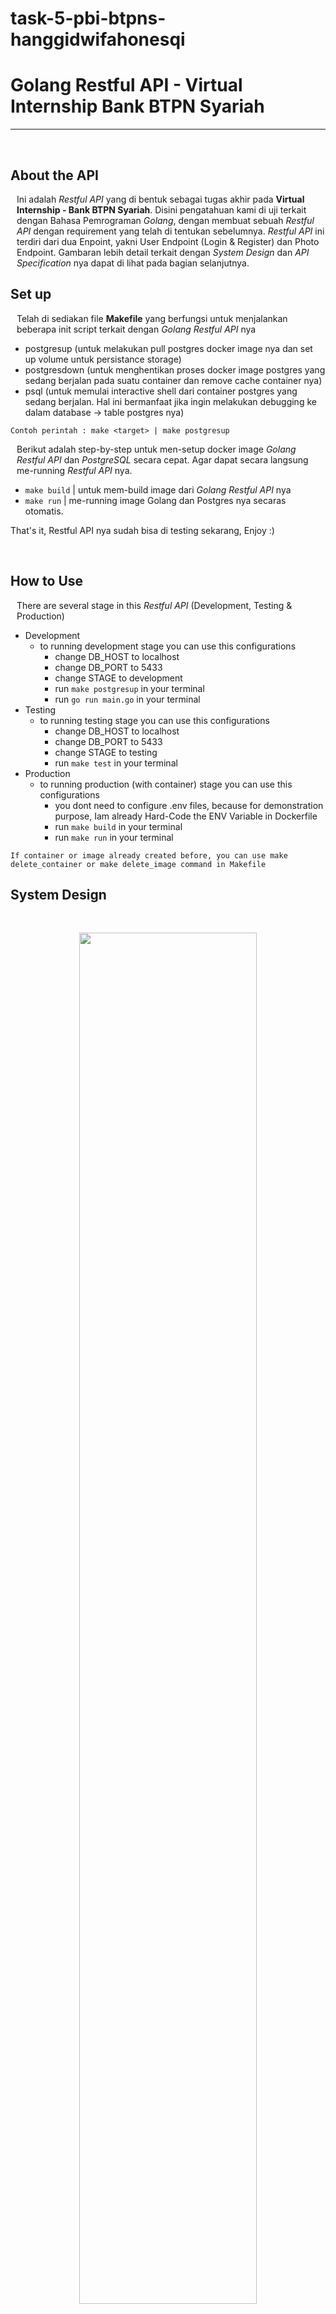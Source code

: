 # task-5-pbi-btpns-hanggidwifahonesqi
# Golang Restful API - **Virtual Internship Bank BTPN Syariah** 

<hr />
<br />



## About the API
<p style="margin-left: 10px">
    Ini adalah <i>Restful API</i> yang di bentuk sebagai tugas akhir pada <b>Virtual Internship - Bank BTPN Syariah</b>. Disini  pengatahuan kami di uji terkait dengan Bahasa Pemrograman <i>Golang</i>, dengan membuat sebuah  <i>Restful API</i> dengan requirement yang telah di tentukan sebelumnya.  <i>Restful API</i> ini terdiri dari dua Enpoint, yakni User Endpoint (Login & Register) dan Photo Endpoint. Gambaran lebih detail terkait dengan <i>System Design</i> dan <i>API Specification</i> nya dapat di lihat pada bagian selanjutnya.
</p>

## Set up
<p style="margin-left: 10px">
    Telah di sediakan file  <b>Makefile</b> yang berfungsi untuk menjalankan beberapa init script terkait dengan <i>Golang Restful API</i> nya
</p>

- postgresup (untuk melakukan pull postgres docker image nya dan set up volume untuk persistance storage)
- postgresdown (untuk menghentikan proses docker image postgres yang sedang berjalan pada suatu container dan remove cache container nya)
- psql (untuk memulai interactive shell dari container postgres yang sedang berjalan. Hal ini bermanfaat jika ingin melakukan debugging ke dalam database -> table postgres nya)

`Contoh perintah : make <target> | make postgresup`

<p style="margin-left: 10px">
    Berikut adalah step-by-step untuk men-setup docker image <i>Golang Restful API</i> dan <i>PostgreSQL</i> secara cepat. Agar dapat secara langsung me-running <i>Restful API</i> nya.
</p>

- `make build` | untuk mem-build image dari <i>Golang Restful API </i> nya
- `make run` | me-running image Golang dan Postgres nya secaras otomatis.

That's it, Restful API nya sudah bisa di testing sekarang, Enjoy :)

<br />

## How to Use 
<p style="margin-left:10px">
    There are several stage in this <i>Restful API</i> (Development, Testing & Production)
</p>

- Development 
    - to running development stage you can use this configurations
        - change DB_HOST to localhost
        - change DB_PORT to 5433
        - change STAGE to development
        - run `make postgresup` in your terminal
        - run `go run main.go` in your terminal
- Testing
    - to running testing stage you can use this configurations
        - change DB_HOST to localhost
        - change DB_PORT to 5433
        - change STAGE to testing
        - run `make test` in your terminal
- Production
    - to running production (with container) stage you can use this configurations
        - you dont need to configure .env files, because for demonstration purpose, Iam already Hard-Code the ENV Variable in Dockerfile
        - run `make build` in your terminal
        - run `make run` in your terminal

`If container or image already created before, you can use make delete_container or make delete_image command in Makefile`


## System Design
<br />
<p align="center">
    <img 
        src="./assets/system-design-api.png" width="75%">
</p>

<p style="margin-left:10px">
    User akan di berikan dua <i>Endpoint</i>, yakni <i>User Endpoint</i> dan <i>Photo Endpoint</i>. Dapat di lihat <i>Flow Process</i> dari <i>Restful API</i> yang telah di buat. User akan mengirimkan Request kepada <i>Restful API</i> terkait, lalu akan di teruskan kepada <i>Endpoint</i> yang telah di tuju sebelumnya. Jika <i>Endpoint</i> User, maka akan di suguhkan oleh dua route, yakni Login dan Register. Jika Endpoint Photo, maka akan di suguhkan sebuah <i>CRUD Method</i>. Namun untuk mengubah dan menghapus photo di butuhkan <i>Permission</i> khusus, yakni hanya User yang membuat / mengupload photo tersebut. <i>Middleware</i> akan mem-filter siapa saja User yang dapat melakukan perubahan dan penghapusan terkait dengan photo terkait. 
</p>

<br />

## API Spec

### Authentication
<p style="margin-left:10px">
    Semua <i>API Endpoint</i> harus menggunakan <i>Authentication</i> ini.
</p>

Request :
- Header : 
    - Authorization : JWT Token


### User Register :

Request :
- Method : POST
- Endpoint : `/api/v1/users/register`
- Header :
    - Content-Type : application/json
    - Accept : application/json
- Body :
    ```json
        {
            "id" : "primary key, required",
            "username" : "required",
            "email" : "unique, required",
            "password" : "required, min-length: 6",
            "photo" : "Many-to-One, CASCADE | optional",
        }
    ```

Response :

```json
    {
        "code" : "number",
        "status" : "string",
        "data" : {
            "id" : "string",
            "email" : "string",
            "username" : "string",
            "created_at" : "timestamp"
        }
    }
```

### User Login

Request :

- Method : POST
- Endpoint : `/api/v1/users/login`
- Header : 
    - Accept: application/json
- Body:
    ```json
        {
            "email" : "string",
            "password" : "string"
        }
    ```

Response :

```json
    {
        "code" : "number",
        "status" : "string",
        "data" : {
            "token" : "string"
        }
    }
```

### Photo 
- Method : GET 
- Endpoint : `/api/v1/photo`
- Header : 
    - Accept : application/json
    - 
Response :

```json
    {
        "code" : "number",
        "status" : "string",
        "data" : {
            "id" : "uint",
            "title" : "string",
            "photo_url" : "string",
            "caption" : "string",
            "user_id" : "uint",
            "user" : "Many-to-One"
        }
    }
```

- Method : POST 
- Endpoint : `/api/v1/photo`
- Header : 
    - Accept : application/json
    - Authorization : JWT-Token

Request :
```json
    {
        "title" : "string",
        "photo_url" : "string",
        "caption" : "string | optional",
        "user_id" : "uint",
    }
```

Response :

```json
    {
        "code" : "number",
        "status" : "string",
        "data" : {
            "id" : "uint",
            "title" : "string",
            "photo_url" : "string",
            "user_id" : "uint",
            "user" : "Many-to-One",
            "created_at" : "timestamp",
        }
    }
```

- Method : PUT 
- Endpoint : `/api/v1/photo`
- Header : 
    - Accept : application/json

Request :
```json
    {
        "user_id" : "uint",
    }
```

Response :

```json
    {
        "code" : "number",
        "status" : "string",
        "data" : {
            "id" : "uint",
            "title" : "string",
            "photo_url" : "string",
            "user_id" : "uint",
            "user" : "Many-to-One",
            "updated_at" : "timestamp",
        }
    }
```

- Method : DELETE 
- Endpoint : `/api/v1/photo`
- Header : 
    - Accept : application/json

Request :
```json
    {
        "user_id" : "uint",
    }
```

Response :

```json
    {
        "code" : "number",
        "status" : "string",
        "data" : {
            "message" : "string"
        }
    }
```

## API Test

<p style="margin-left:10px">
    Terkait dengan <i>Restful API</i> nya sendiri dapat di running atau testing dengan menggunakan file <b>test.http</b>. Dengan memanfaatkan RestClient Extension yang terdapat pada <b>VSCode</b> atau <b>IntelliJ IDEA</b>
</p>